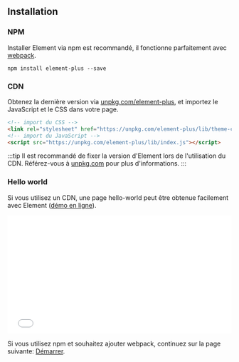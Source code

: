## Installation

### NPM

Installer Element via npm est recommandé, il fonctionne parfaitement avec [webpack](https://webpack.js.org/).

```shell
npm install element-plus --save
```

### CDN

Obtenez la dernière version via [unpkg.com/element-plus](https://unpkg.com/element-plus/), et importez le JavaScript et le CSS dans votre page.

```html
<!-- import du CSS -->
<link rel="stylesheet" href="https://unpkg.com/element-plus/lib/theme-chalk/index.css">
<!-- import du JavaScript -->
<script src="https://unpkg.com/element-plus/lib/index.js"></script>
```

:::tip
Il est recommandé de fixer la version d'Element lors de l'utilisation du CDN. Référez-vous à  [unpkg.com](https://unpkg.com) pour plus d'informations.
:::

### Hello world

Si vous utilisez un CDN, une page hello-world peut être obtenue facilement avec Element ([démo en ligne](https://codepen.io/ziyoung/pen/rRKYpd)).

<iframe height="265" style="width: 100%;" scrolling="no" title="Element demo" src="//codepen.io/ziyoung/embed/rRKYpd/?height=265&theme-id=light&default-tab=html" frameborder="no" allowtransparency="true" allowfullscreen="true">
  See the Pen <a href='https://codepen.io/ziyoung/pen/rRKYpd/'>Element demo</a> by hetech
  (<a href='https://codepen.io/ziyoung'>@ziyoung</a>) on <a href='https://codepen.io'>CodePen</a>.
</iframe>

Si vous utilisez npm et souhaitez ajouter webpack, continuez sur la page suivante: [Démarrer](/#/fr-FR/component/quickstart).
